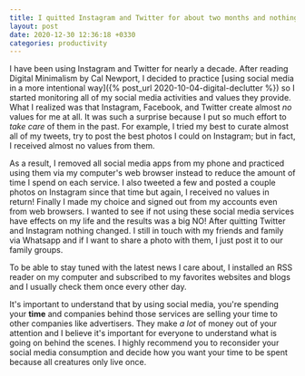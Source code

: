 ```yaml
---
title: I quitted Instagram and Twitter for about two months and nothing changed
layout: post
date: 2020-12-30 12:36:18 +0330
categories: productivity
---
```


I have been using Instagram and Twitter for nearly a decade. After reading
Digital Minimalism by Cal Newport, I decided to practice [using social media in
a more intentional way]({% post_url 2020-10-04-digital-declutter %}) so I
started monitoring all of my social media activities and values they provide.
What I realized was that Instagram, Facebook, and Twitter create almost _no_
values for me at all. It was such a surprise because I put so much effort to _take
care_ of them in the past. For example, I tried my best to curate almost all of
my tweets, try to post the best photos I could on Instagram; but in fact, I
received almost no values from them.

As a result, I removed all social media apps from my phone and practiced using
them via my computer's web browser instead to reduce the amount of time I spend
on each service. I also tweeted a few and posted a couple photos on Instagram
since that time but again, I received no values in return! Finally I made my
choice and signed out from my accounts even from web browsers. I wanted to see
if not using these social media services have effects on my life and the
results was a big NO! After quitting Twitter and Instagram nothing changed. I
still in touch with my friends and family via Whatsapp and if I want to share a
photo with them, I just post it to our family groups.

To be able to stay tuned with the latest news I care about, I installed an RSS
reader on my computer and subscribed to my favorites websites and blogs and I
usually check them once every other day.

It's important to understand that by using social media, you're spending your
**time** and companies behind those services are selling your time to other
companies like advertisers. They make _a lot_ of money out of your attention and
I believe it's important for everyone to understand what is going on behind the
scenes. I highly recommend you to reconsider your social media consumption and
decide how you want your time to be spent because all creatures only live once.
